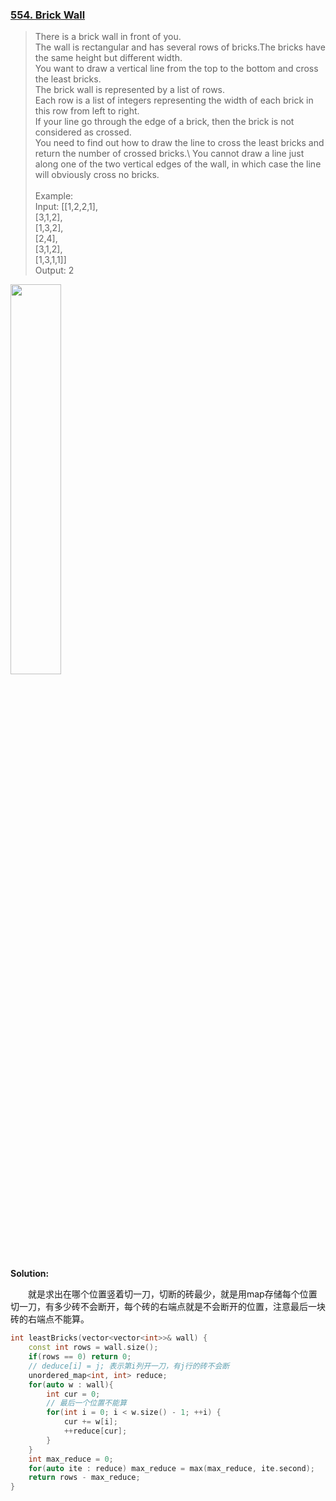 ### [554. Brick Wall](https://leetcode.com/problems/brick-wall/)
> There is a brick wall in front of you.\
> The wall is rectangular and has several rows of bricks.The bricks have the same height but different width.\
> You want to draw a vertical line from the top to the bottom and cross the least bricks.\
> The brick wall is represented by a list of rows. \
> Each row is a list of integers representing the width of each brick in this row from left to right.\
> If your line go through the edge of a brick, then the brick is not considered as crossed. \
> You need to find out how to draw the line to cross the least bricks and return the number of crossed bricks.\ 
> You cannot draw a line just along one of the two vertical edges of the wall, in which case the line will obviously cross no bricks.\
> \
> Example:\
> Input: [[1,2,2,1],\
>         [3,1,2],\
>         [1,3,2],\
>         [2,4],\
>         [3,1,2],\
>         [1,3,1,1]]\
> Output: 2

<div><img src="https://assets.leetcode.com/uploads/2018/10/12/brick_wall.png" WIDTH = "40%"></div>

**Solution:**

&emsp;&emsp;就是求出在哪个位置竖着切一刀，切断的砖最少，就是用map存储每个位置切一刀，有多少砖不会断开，每个砖的右端点就是不会断开的位置，注意最后一块砖的右端点不能算。
```cpp
int leastBricks(vector<vector<int>>& wall) {
    const int rows = wall.size();
    if(rows == 0) return 0;
    // deduce[i] = j; 表示第i列开一刀，有j行的砖不会断
    unordered_map<int, int> reduce;
    for(auto w : wall){
        int cur = 0;
        // 最后一个位置不能算
        for(int i = 0; i < w.size() - 1; ++i) {
            cur += w[i];
            ++reduce[cur];
        }
    }
    int max_reduce = 0;
    for(auto ite : reduce) max_reduce = max(max_reduce, ite.second);
    return rows - max_reduce;
}
```
